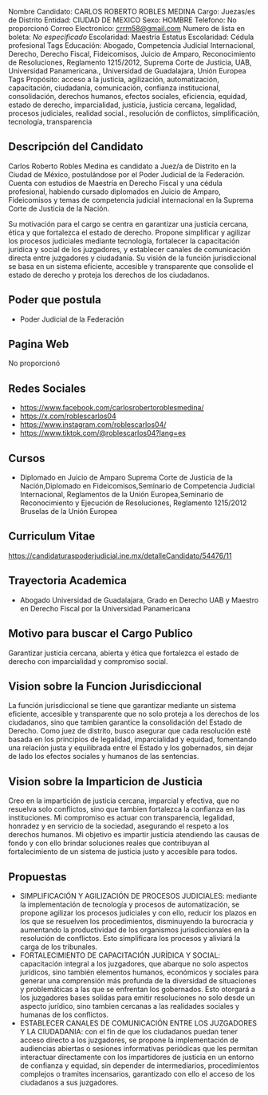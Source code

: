 Nombre Candidato: CARLOS ROBERTO ROBLES MEDINA
Cargo: Juezas/es de Distrito
Entidad: CIUDAD DE MEXICO
Sexo: HOMBRE
Telefono: No proporcionó
Correo Electronico: crrm58@gmail.com
Numero de lista en boleta: *No especificado*
Escolaridad: Maestría
Estatus Escolaridad: Cédula profesional
Tags Educación: Abogado, Competencia Judicial Internacional, Derecho, Derecho Fiscal, Fideicomisos, Juicio de Amparo, Reconocimiento de Resoluciones, Reglamento 1215/2012, Suprema Corte de Justicia, UAB, Universidad Panamericana., Universidad de Guadalajara, Unión Europea
Tags Propósito: acceso a la justicia, agilización, automatización, capacitación, ciudadanía, comunicación, confianza institucional, consolidación, derechos humanos, efectos sociales, eficiencia, equidad, estado de derecho, imparcialidad, justicia, justicia cercana, legalidad, procesos judiciales, realidad social., resolución de conflictos, simplificación, tecnología, transparencia


## Descripción del Candidato 

Carlos Roberto Robles Medina es candidato a Juez/a de Distrito en la Ciudad de México, postulándose por el Poder Judicial de la Federación. Cuenta con estudios de Maestría en Derecho Fiscal y una cédula profesional, habiendo cursado diplomados en Juicio de Amparo, Fideicomisos y temas de competencia judicial internacional en la Suprema Corte de Justicia de la Nación.

Su motivación para el cargo se centra en garantizar una justicia cercana, ética y que fortalezca el estado de derecho. Propone simplificar y agilizar los procesos judiciales mediante tecnología, fortalecer la capacitación jurídica y social de los juzgadores, y establecer canales de comunicación directa entre juzgadores y ciudadanía. Su visión de la función jurisdiccional se basa en un sistema eficiente, accesible y transparente que consolide el estado de derecho y proteja los derechos de los ciudadanos.


## Poder que postula

- Poder Judicial de la Federación


## Pagina Web

No proporcionó


## Redes Sociales

- https://www.facebook.com/carlosrobertoroblesmedina/
- https://x.com/roblescarlos04
- https://www.instagram.com/roblescarlos04/
- https://www.tiktok.com/@roblescarlos04?lang=es


## Cursos

- Diplomado en Juicio de Amparo   Suprema Corte de Justicia de la Nación,Diplomado en Fideicomisos,Seminario de Competencia Judicial Internacional, Reglamentos de la Unión Europea,Seminario de Reconocimiento y Ejecución de Resoluciones, Reglamento 1215/2012 Bruselas de la Unión Europea


## Curriculum Vitae

https://candidaturaspoderjudicial.ine.mx/detalleCandidato/54476/11


## Trayectoria Academica

- Abogado Universidad de Guadalajara, Grado en Derecho UAB y Maestro en Derecho Fiscal por la Universidad Panamericana


## Motivo para buscar el Cargo Publico

Garantizar justicia cercana, abierta y ética que fortalezca el estado de derecho con imparcialidad y compromiso social.


## Vision sobre la Funcion Jurisdiccional

La función jurisdiccional se tiene que garantizar mediante un sistema eficiente, accesible y transparente que no solo proteja a los derechos de los ciudadanos, sino que tambien garantice la consolidación del Estado de Derecho. Como juez de distrito, busco asegurar que cada resolución esté basada en los principios de legalidad, imparcialidad y equidad, fomentando una relación justa y equilibrada entre el Estado y los gobernados, sin dejar de lado los efectos sociales y humanos de las sentencias.


## Vision sobre la Imparticion de Justicia

Creo en la impartición de justicia cercana, imparcial y efectiva, que no resuelva solo conflictos, sino que tambien fortalezca la confianza en las instituciones. Mi compromiso es actuar con transparencia, legalidad, honradez y en servicio de la sociedad, asegurando el respeto a los derechos humanos. Mi objetivo es impartir justicia atendiendo las causas de fondo y con ello brindar soluciones reales que contribuyan al fortalecimiento de un sistema de justicia justo y accesible para todos.


## Propuestas

- SIMPLIFICACIÓN Y AGILIZACIÓN DE PROCESOS JUDICIALES: mediante la implementación de tecnología y procesos de automatización, se propone agilizar los procesos judiciales y con ello, reducir los plazos en los que se resuelven los procedimientos, disminuyendo la burocracia y aumentando la productividad de los organismos jurisdiccionales en la resolución de conflictos. Esto simplificara los procesos y aliviará la carga de los tribunales.
- FORTALECIMIENTO DE CAPACITACIÓN JURÍDICA Y SOCIAL: capacitación integral a los juzgadores, que abarque no solo aspectos jurídicos, sino también elementos humanos, económicos y sociales para generar una comprensión más profunda de la diversidad de situaciones y problemáticas a las que se enfrentan los gobernados. Esto otorgará a los juzgadores bases solidas para emitir resoluciones no solo desde un aspecto jurídico, sino tambien cercanas a las realidades sociales y humanas de los conflictos.
- ESTABLECER CANALES DE COMUNICACIÓN ENTRE LOS JUZGADORES Y LA CIUDADANIA: con el fin de que los ciudadanos puedan tener acceso directo a los juzgadores, se propone la implementación de audiencias abiertas o sesiones informativas periódicas que les permitan interactuar directamente con los impartidores de justicia en un entorno de confianza y equidad, sin depender de intermediarios, procedimientos complejos o tramites incensarios, garantizado con ello el acceso de los ciudadanos a sus juzgadores.

